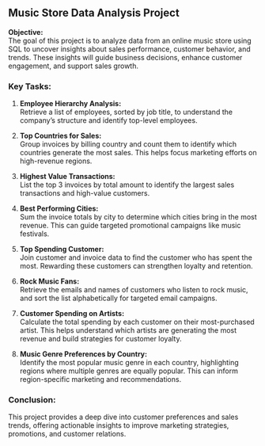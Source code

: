 ## Music Store Data Analysis Project

**Objective:**  
The goal of this project is to analyze data from an online music store using SQL to uncover insights about sales performance, customer behavior, and trends. These insights will guide business decisions, enhance customer engagement, and support sales growth.

### Key Tasks:

1. **Employee Hierarchy Analysis:**  
   Retrieve a list of employees, sorted by job title, to understand the company’s structure and identify top-level employees.

2. **Top Countries for Sales:**  
   Group invoices by billing country and count them to identify which countries generate the most sales. This helps focus marketing efforts on high-revenue regions.

3. **Highest Value Transactions:**  
   List the top 3 invoices by total amount to identify the largest sales transactions and high-value customers.

4. **Best Performing Cities:**  
   Sum the invoice totals by city to determine which cities bring in the most revenue. This can guide targeted promotional campaigns like music festivals.

5. **Top Spending Customer:**  
   Join customer and invoice data to find the customer who has spent the most. Rewarding these customers can strengthen loyalty and retention.

6. **Rock Music Fans:**  
   Retrieve the emails and names of customers who listen to rock music, and sort the list alphabetically for targeted email campaigns.

7. **Customer Spending on Artists:**  
   Calculate the total spending by each customer on their most-purchased artist. This helps understand which artists are generating the most revenue and build strategies for customer loyalty.

8. **Music Genre Preferences by Country:**  
   Identify the most popular music genre in each country, highlighting regions where multiple genres are equally popular. This can inform region-specific marketing and recommendations.

### Conclusion:  
This project provides a deep dive into customer preferences and sales trends, offering actionable insights to improve marketing strategies, promotions, and customer relations.
